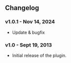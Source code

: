 ## Changelog

### v1.0.1 - Nov 14, 2024

  - Update & bugfix

### v1.0 - Sept 19, 2013

  - Initial release of the plugin.
